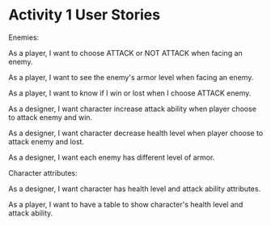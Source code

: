 # Activity 1 User Stories

Enemies: 

As a player, I want to choose ATTACK or NOT ATTACK when facing an enemy.

As a player, I want to see the enemy's armor level when facing an enemy.

As a player, I want to know if I win or lost when I choose ATTACK enemy.

As a designer, I want character increase attack ability when player choose to attack enemy and win.

As a designer, I want character decrease health level when player choose to attack enemy and lost.

As a designer, I want each enemy has different level of armor.

Character attributes:

As a designer, I want character has health level and attack ability attributes.

As a player, I want to have a table to show character's health level and attack ability.
